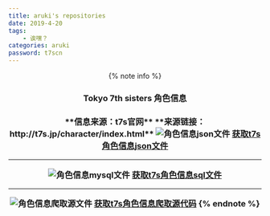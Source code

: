 ```yaml
---
title: aruki's repositories
date: 2019-4-20
tags: 
    - 诶嘿？
categories: aruki
password: t7scn
---
```

<div align="center">{% note info %}
<h3>Tokyo 7th sisters 角色信息<h3>
**信息来源：t7s官网**
**来源链接：http://t7s.jp/character/index.html**

<img src="\images\t7s_character_info_json.png" alt="角色信息json文件"/>
<a href="\repositories\t7s_character_information.json" dowmload>获取t7s角色信息json文件</a>
<hr/>
<img src="\images\character_information_sql.png" alt="角色信息mysql文件"/>
<a href="\repositories\character_information.sql">获取t7s角色信息sql文件</a>
<hr/>
<img src="\images\t7s_character_info_getpy.png" alt="角色信息爬取源文件"/>
<a href="\repositories\t7s_character_info_get.py">获取t7s角色信息爬取源代码</a>
{% endnote %}

</div>